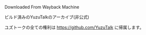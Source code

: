 Downloaded From Wayback Machine

ビルド済みのYuzuTalkのアーカイブ(非公式)

ユズトークの全ての権利は https://github.com/YuzuTalk に帰属します。
